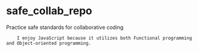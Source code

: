 # safe_collab_repo
Practice safe standards for collaborative coding
```
    I enjoy JavaScript because it utilizes both Functional programming and Object-oriented programming.
```